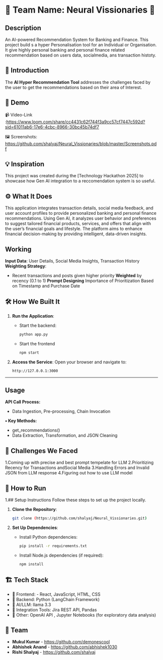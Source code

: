 # 🚀 Team Name: Neural Vissionaries 🌟

## Description
An AI-powered Recommendation System for Banking and Finance. 
This project build s a hyper Personalisation tool for an Individual or Organisation. It give highly personal banking and personal finance related recommendation based on users data, socialmedia, ans transaction histoty.


## 🎯 Introduction
The **AI Hyper Recommendation Tool** addresses the challenges faced by the user to get the recommendations based on their area of Interest.

## 🎥 Demo
📹 Video-Link :https://www.loom.com/share/cc4431c62f744f3a9cc57cf7447c592d?sid=61011ab6-17e6-4cbc-8966-30bc45b74df7 

🖼️ Screenshots: https://github.com/shalyaj/Neural_Vissionaries/blob/master/Screenshots.pdf

## 💡 Inspiration
This project was created during the [Technology Hackathon 2025] to showcase how Gen AI integration to a reccomendation system is so useful.

## ⚙️ What It Does
This application integrates transaction details, social media feedback, and user account profiles to provide personalized banking and personal finance recommendations. Using Gen AI, it analyzes user behavior and preferences to suggest tailored financial products, services, and offers that align with the user’s financial goals and lifestyle. The platform aims to enhance financial decision-making by providing intelligent, data-driven insights.

## Working
**Input Data**: User Details, Social Media
Insights, Transaction History
**Weighting Strategy**:
- Recent transactions and posts given higher priority
**Weighted** by recency (0.1 to 1)
**Prompt Designing** Importance of Prioritization Based on Timestamp and Purchase Date

## 🛠️ How We Built It

1. **Run the Application**:
   - Start the backend:
     ```bash
     python app.py
     ```
   - Start the frontend
     ```bash
     npm start
     ```

2. **Access the Service**:
   Open your browser and navigate to:
   ```
   http://127.0.0.1:3000
   ```

---

## Usage
**API Call Process:**
- Data Ingestion, Pre-processing, Chain
Invocation

**• Key Methods:**
- get_recommendations()
- Data Extraction, Transformation, and JSON
Cleaning


## 🚧 Challenges We Faced
1.Coming up with precise and best prompt tempelate for LLM
2.Prioritizing Recency for Transactions andSocial Media
3.Handling Errors and Invalid JSON from LLM response
4.Figuring out how to use LLM model

## 🏃 How to Run
1.## Setup Instructions
Follow these steps to set up the project locally.

1. **Clone the Repository**:
   ```bash
   git clone (https://github.com/shalyaj/Neural_Vissionaries.git)
   ```

2. **Set Up Dependencies**:
   - Install Python dependencies:
     ```bash
     pip install -r requirements.txt
     ```
   - Install Node.js dependencies (if required):
     ```bash
     npm install
     ```

## 🏗️ Tech Stack
- 🔹 Frontend: - React, JavaScript, HTML, CSS
- 🔹 Backend:  Python (LangChain Framework)
- 🔹 AI/LLM: llama 3.3
- 🔹 Integration Tools: Jira REST API, Pandas
- 🔹 Other: OpenAI API , Jupyter Notebooks (for exploratory data analysis)

## 👥 Team
-  **Mukul Kumar** - https://github.com/demonescool
- **Abhishek Anand** - https://github.com/abhishek1030
- **Rishi Shalyaj** - https://github.com/shalyaj
